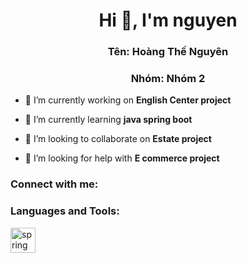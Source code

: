 <h1 align="center">Hi 👋, I'm nguyen</h1>
<h3 align="center">Tên: Hoàng Thế Nguyên</h3>
<h3 align="center">Nhóm: Nhóm 2</h3>

- 🔭 I’m currently working on **English Center project**

- 🌱 I’m currently learning **java spring boot**

- 👯 I’m looking to collaborate on **Estate project**

- 🤝 I’m looking for help with **E commerce project**

<h3 align="left">Connect with me:</h3>
<p align="left">
</p>

<h3 align="left">Languages and Tools:</h3>
<p align="left"> <a href="https://spring.io/" target="_blank" rel="noreferrer"> <img src="https://www.vectorlogo.zone/logos/springio/springio-icon.svg" alt="spring" width="40" height="40"/> </a> </p>
